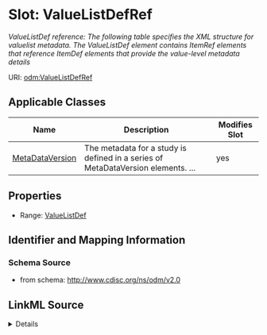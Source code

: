 # Slot: ValueListDefRef


_ValueListDef reference: The following table specifies the XML structure for valuelist metadata. The ValueListDef element contains ItemRef elements that reference ItemDef elements that provide the value-level metadata details_



URI: [odm:ValueListDefRef](http://www.cdisc.org/ns/odm/v2.0/ValueListDefRef)



<!-- no inheritance hierarchy -->




## Applicable Classes

| Name | Description | Modifies Slot |
| --- | --- | --- |
[MetaDataVersion](MetaDataVersion.md) | The metadata for a study is defined in a series of MetaDataVersion elements. ... |  yes  |







## Properties

* Range: [ValueListDef](ValueListDef.md)





## Identifier and Mapping Information







### Schema Source


* from schema: http://www.cdisc.org/ns/odm/v2.0




## LinkML Source

<details>
```yaml
name: ValueListDefRef
description: 'ValueListDef reference: The following table specifies the XML structure
  for valuelist metadata. The ValueListDef element contains ItemRef elements that
  reference ItemDef elements that provide the value-level metadata details'
from_schema: http://www.cdisc.org/ns/odm/v2.0
rank: 1000
identifier: false
alias: ValueListDefRef
domain_of:
- MetaDataVersion
range: ValueListDef

```
</details>